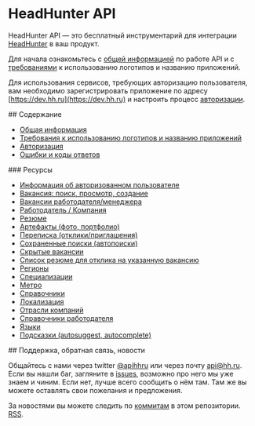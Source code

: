 # HeadHunter API

HeadHunter API — это бесплатный инструментарий для интеграции
[HeadHunter](http://hh.ru/) в ваш продукт.

Для начала ознакомьтесь с [общей информацией](docs/general.md) по работе API и
с [требованиями](docs/brand_guidelines.md) к использованию логотипов и
названию приложений.

Для использования сервисов, требующих авторизацию пользователя, вам необходимо
зарегистрировать приложение по адресу [https://dev.hh.ru](https://dev.hh.ru)
и настроить процесс [авторизации](docs/authorization.md).


<a name="content" />
## Содержание

* [Общая информация](docs/general.md)
* [Требования к использованию логотипов и названию приложений](docs/brand_guidelines.md)
* [Авторизация](docs/authorization.md)
* [Ошибки и коды ответов](docs/errors.md)


<a name="resources" />
### Ресурсы

* [Информация об авторизованном пользователе](docs/me.md)
* [Вакансия: поиск, просмотр, создание](docs/vacancies.md)
* [Вакансии работодателя/менеджера](docs/employer_vacancies.md)
* [Работодатель / Компания](docs/employers.md)
* [Резюме](docs/resumes.md)
* [Артефакты (фото, портфолио)](docs/artifacts.md)
* [Переписка (отклики/приглашения)](docs/negotiations.md)
* [Сохраненные поиски (автопоиски)](docs/saved_search.md)
* [Скрытые вакансии](docs/blacklisted.md)
* [Список резюме для отклика на указанную вакансию](docs/suitable_resumes.md)
* [Регионы](docs/areas.md)
* [Специализации](docs/specializations.md)
* [Метро](docs/metro.md)
* [Справочники](docs/dictionaries.md)
* [Локализация](docs/locales.md)
* [Отрасли компаний](docs/industries.md)
* [Справочники работодателя](docs/employer_dictionaries.md)
* [Языки](docs/languages.md)
* [Подсказки (autosuggest, autocomplete)](docs/suggests.md)


<a name="feedback" />
## Поддержка, обратная связь, новости

Общайтесь с нами через twitter [@apihhru](https://twitter.com/apihhru) или
через почту api@hh.ru. Если вы нашли баг, загляните в
[issues](https://github.com/hhru/api/issues), возможно про него мы уже знаем
и чиним. Если нет, лучше всего сообщить о нём там. Там же вы можете оставлять
свои пожелания и предложения.

За новостями вы можете следить по
[коммитам](https://github.com/hhru/api/commits/master) в этом репозитории.
[RSS](https://github.com/hhru/api/commits/master.atom).

